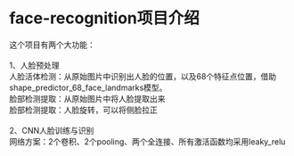 # face-recognition项目介绍

这个项目有两个大功能：<br />
<br />
1、人脸预处理<br />
人脸活体检测：从原始图片中识别出人脸的位置，以及68个特征点位置，借助shape_predictor_68_face_landmarks模型。<br />
脸部检测提取：从原始图片中将人脸提取出来<br />
脸部检测提取：人脸旋转，可以将侧脸拉正<br />
<br />
2、CNN人脸训练与识别<br />
网络方案：2个卷积、2个pooling、两个全连接、所有激活函数均采用leaky_relu<br />
